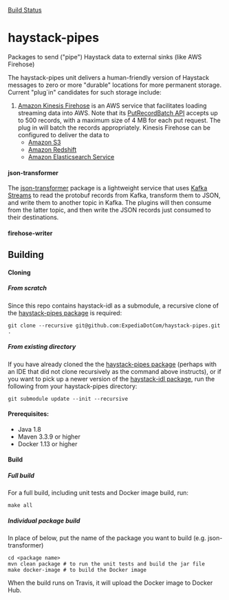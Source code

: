 [Build Status](https://travis-ci.org/ExpediaDotCom/haystack-pipes)

# haystack-pipes
Packages to send ("pipe") Haystack data to external sinks (like AWS Firehose)

The haystack-pipes unit delivers a human-friendly version of Haystack messages to zero or more "durable" locations for 
more permanent storage. Current "plug`in" candidates for such storage include:
1. [Amazon Kinesis Firehose](https://aws.amazon.com/kinesis/firehose/) is an AWS service that facilitates loading 
streaming data into AWS. Note that its 
[PutRecordBatch API](http://docs.aws.amazon.com/firehose/latest/APIReference/API_PutRecordBatch.html) accepts up to
500 records, with a maximum size of 4 MB for each put request. The plug in will batch the records appropriately.
Kinesis Firehose can be configured to deliver the data to
    * [Amazon S3](https://aws.amazon.com/s3/)
    * [Amazon Redshift](https://aws.amazon.com/redshift/)
    * [Amazon Elasticsearch Service](https://aws.amazon.com/elasticsearch-service/)
    
#### json-transformer    
The [json-transformer](https://github.com/ExpediaDotCom/haystack-pipes/tree/master/json-transformer) package is a
lightweight service that uses [Kafka Streams](https://kafka.apache.org/documentation/streams/) to read the protobuf 
records from Kafka, transform them to JSON, and write them to another topic in Kafka. The plugins will then consume
from the latter topic, and then write the JSON records just consumed to their destinations.

#### firehose-writer

## Building

#### Cloning
##### From scratch
Since this repo contains haystack-idl as a submodule, a recursive clone of the
[haystack-pipes package](https://github.com/ExpediaDotCom/haystack-pipes) is required:

```git clone --recursive git@github.com:ExpediaDotCom/haystack-pipes.git .```

##### From existing directory
If you have already cloned the the [haystack-pipes package](https://github.com/ExpediaDotCom/haystack-pipes) (perhaps
with an IDE that did not clone recursively as the command above instructs), or if you want to pick up a newer version of
the [haystack-idl package](https://github.com/ExpediaDotCom/haystack-idl), run the following from your haystack-pipes
directory:

```git submodule update --init --recursive```

#### Prerequisites: 

* Java 1.8
* Maven 3.3.9 or higher
* Docker 1.13 or higher

#### Build

##### Full build
For a full build, including unit tests and Docker image build, run:

```
make all
```
##### Individual package build
In place of <package name> below, put the name of the package you want to build (e.g. json-transformer)

```
cd <package name>
mvn clean package # to run the unit tests and build the jar file
make docker-image # to build the Docker image
```
When the build runs on Travis, it will upload the Docker image to Docker Hub.